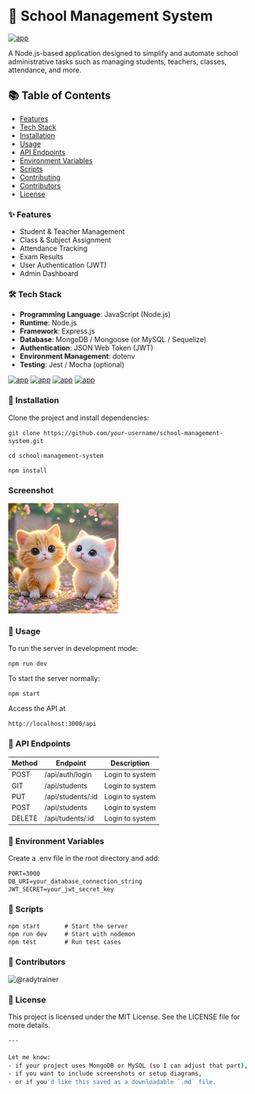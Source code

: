 # 🏫 School Management System

[![app](https://img.shields.io/badge/school_management_system-Administrator-Green)](https://getbootstrap.com)

A Node.js-based application designed to simplify and automate school administrative tasks such as managing students, teachers, classes, attendance, and more.
## 📚 Table of Contents
 - [Features](https://www.freecodecamp.org/news/web-app-projects/)
 - [Tech Stack]( https://www.freecodecamp.org/news/what-is-a-tech-stack/)
 - [Installation]( https://react.dev/learn/start-a-new-react-project)
 - [Usage](https://expressjs.com/en/starter/installing.html)
 - [API Endpoints](https://developer.mozilla.org/en-US/docs/Glossary/REST)
 - [Environment Variables]( https://www.npmjs.com/package/dotenv)
 - [Scripts]( https://docs.npmjs.com/cli/v7/using-npm/scripts)
 - [Contributing](https://opensource.guide/how-to-contribute/)
 - [Contributors](https://allcontributors.org/docs/en/overview)
 - [License](https://choosealicense.com/)
 ### ✨ Features
- Student & Teacher Management
- Class & Subject Assignment
- Attendance Tracking
- Exam Results
- User Authentication (JWT)
- Admin Dashboard
### 🛠 Tech Stack
- **Programming Language**: JavaScript (Node.js)
- **Runtime**: Node.js
- **Framework**: Express.js
- **Database**: MongoDB / Mongoose (or MySQL / Sequelize)
- **Authentication**: JSON Web Token (JWT)
- **Environment Management**: dotenv
- **Testing**: Jest / Mocha (optional)

[![app](https://img.shields.io/badge/Node.js-18.x-Green)](https://getbootstrap.com)
[![app](https://img.shields.io/badge/Express.js-Framwprk-blue)](https://getbootstrap.com)
[![app](https://img.shields.io/badge/MongoDB-Database-Green)](https://getbootstrap.com)
[![app](https://img.shields.io/badge/Licenes-MIT-blue)](https://getbootstrap.com)
### 🚀 Installation
Clone the project and install dependencies:

``` 
git clone https://github.com/your-username/school-management-system.git
```
```
cd school-management-system
```
```
npm install
```
### Screenshot
![alt text](image.png)
### 🔧 Usage
To run the server in development mode:

```
npm run dev
```
To start the server normally:

```
npm start
```
Access the API at
```
http://localhost:3000/api
```
### 📮 API Endpoints
| Method | Endpoint        | Description     | 
|--------| --------        | ------------    | 
| POST   | /api/auth/login | Login to system |
| GIT    | /api/students   | Login to system | 
| PUT    | /api/students/:id | Login to system |    
| POST   |	/api/students	| Login to system |
| DELETE | /api/tudents/:id | Login to system |  
### 🔑 Environment Variables
Create a .env file in the root directory and add:

```
PORT=3000
DB_URI=your_database_connection_string
JWT_SECRET=your_jwt_secret_key
```
### 🧪 Scripts
```
npm start       # Start the server
npm run dev     # Start with nodemon
npm test        # Run test cases
```
### 👥 Contributors
![@radytrainer](https://contrib.rocks/image?repo=samartluch/project-samart)
### 📄 License
This project is licensed under the MIT License. See the LICENSE file for more details.
```bash
---

Let me know:
- if your project uses MongoDB or MySQL (so I can adjust that part),
- if you want to include screenshots or setup diagrams,
- or if you'd like this saved as a downloadable `.md` file.
```
